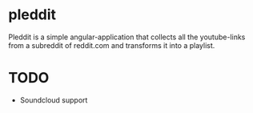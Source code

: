 pleddit
=======
Pleddit is a simple angular-application that collects all the youtube-links from a subreddit of reddit.com and transforms it into a playlist.

TODO
====
* Soundcloud support